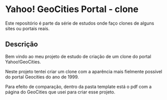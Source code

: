 # Yahoo! GeoCities Portal - clone
Este repositório é parte da série de estudos onde faço clones de alguns sites ou portais reais.

<h2>Descrição</h2>
Bem vindo ao meu projeto de estudo de criação de um clone do portal Yahoo!GeoCities.

Neste projeto tentei criar um clone com a aparência mais fielmente possível do portal Geocities do ano de 1999.

Para efeito de comparação, dentro da pasta  template está o pdf com a página do GeoCities que usei para criar esse projeto.
